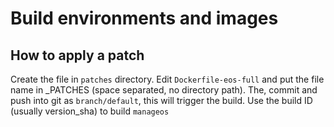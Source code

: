 # Build environments and images

## How to apply a patch

Create the file in `patches` directory.
Edit `Dockerfile-eos-full` and put the file name in _PATCHES (space separated, no directory path).
The, commit and push into git as `branch/default`, this will trigger the build.
Use the build ID (usually version_sha) to build `manageos`
